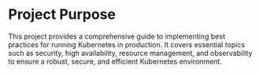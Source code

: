 # Project Purpose

This project provides a comprehensive guide to implementing best practices for running Kubernetes in production. It covers essential topics such as security, high availability, resource management, and observability to ensure a robust, secure, and efficient Kubernetes environment.
